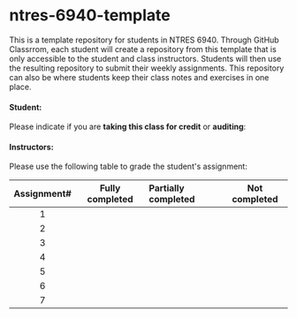 # ntres-6940-template

This is a template repository for students in NTRES 6940. Through GitHub Classrrom, each student will create a repository from this template that is only accessible to the student and class instructors. Students will then use the resulting repository to submit their weekly assignments. This repository can also be where students keep their class notes and exercises in one place. 

#### Student: 

Please indicate if you are **taking this class for credit** or **auditing**: 

#### Instructors:

Please use the following table to grade the student's assignment:

Assignment#  |  Fully completed |  Partially completed  | Not completed |
| :--: | :----: |:-- | :--:|
1  |    |    |    |  
2  |    |    |    |  
3  |    |    |    |  
4  |    |    |    |  
5  |    |    |    |  
6  |    |    |    |  
7  |    |    |    |  

